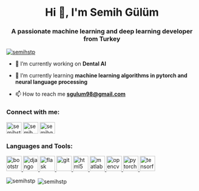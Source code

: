 <h1 align="center">Hi 👋, I'm Semih Gülüm</h1>
<h3 align="center">A passionate machine learning and deep learning developer from Turkey</h3>

<p align="left"> <a href="https://twitter.com/semihstp" target="blank"><img src="https://img.shields.io/twitter/follow/semihstp?logo=twitter&style=for-the-badge" alt="semihstp" /></a> </p>

- 🔭 I’m currently working on **Dental AI**

- 🌱 I’m currently learning **machine learning algorithms in pytorch and neural language processing**

- 📫 How to reach me **sgulum98@gmail.com**

<h3 align="left">Connect with me:</h3>
<p align="left">
<a href="https://twitter.com/semihstp" target="blank"><img align="center" src="https://cdn.jsdelivr.net/npm/simple-icons@3.0.1/icons/twitter.svg" alt="semihstp" height="30" width="40" /></a>
<a href="https://linkedin.com/in/semihgülüm" target="blank"><img align="center" src="https://cdn.jsdelivr.net/npm/simple-icons@3.0.1/icons/linkedin.svg" alt="semih gülüm" height="30" width="40" /></a>
<a href="https://instagram.com/semihgulum" target="blank"><img align="center" src="https://cdn.jsdelivr.net/npm/simple-icons@3.0.1/icons/instagram.svg" alt="semihgulum" height="30" width="40" /></a>
</p>

<h3 align="left">Languages and Tools:</h3>
<p align="left"> <a href="https://getbootstrap.com" target="_blank"> <img src="https://devicons.github.io/devicon/devicon.git/icons/bootstrap/bootstrap-plain.svg" alt="bootstrap" width="40" height="40"/> </a> <a href="https://www.djangoproject.com/" target="_blank"> <img src="https://devicons.github.io/devicon/devicon.git/icons/django/django-original.svg" alt="django" width="40" height="40"/> </a> <a href="https://flask.palletsprojects.com/" target="_blank"> <img src="https://www.vectorlogo.zone/logos/pocoo_flask/pocoo_flask-icon.svg" alt="flask" width="40" height="40"/> </a> <a href="https://git-scm.com/" target="_blank"> <img src="https://www.vectorlogo.zone/logos/git-scm/git-scm-icon.svg" alt="git" width="40" height="40"/> </a> <a href="https://www.w3.org/html/" target="_blank"> <img src="https://devicons.github.io/devicon/devicon.git/icons/html5/html5-original-wordmark.svg" alt="html5" width="40" height="40"/> </a> <a href="https://www.mathworks.com/" target="_blank"> <img src="https://raw.githubusercontent.com/simple-icons/simple-icons/master/icons/mathworks.svg" alt="matlab" width="40" height="40"/> </a> <a href="https://opencv.org/" target="_blank"> <img src="https://www.vectorlogo.zone/logos/opencv/opencv-icon.svg" alt="opencv" width="40" height="40"/> </a> <a href="https://pytorch.org/" target="_blank"> <img src="https://www.vectorlogo.zone/logos/pytorch/pytorch-icon.svg" alt="pytorch" width="40" height="40"/> </a> <a href="https://www.tensorflow.org" target="_blank"> <img src="https://www.vectorlogo.zone/logos/tensorflow/tensorflow-icon.svg" alt="tensorflow" width="40" height="40"/> </a> </p>

<p><img align="left" src="https://github-readme-stats.vercel.app/api/top-langs?username=semihstp&show_icons=true&locale=en&layout=compact" alt="semihstp" /></p>

<p>&nbsp;<img align="center" src="https://github-readme-stats.vercel.app/api?username=semihstp&show_icons=true&locale=en" alt="semihstp" /></p>
